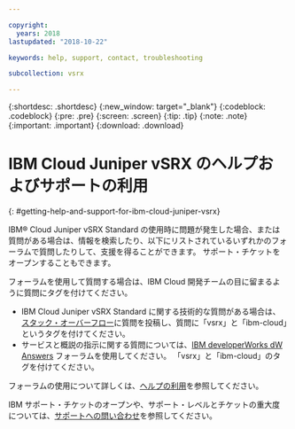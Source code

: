 ```yaml
---

copyright:
  years: 2018
lastupdated: "2018-10-22"

keywords: help, support, contact, troubleshooting

subcollection: vsrx

---
```


{:shortdesc: .shortdesc}
{:new_window: target="_blank"}
{:codeblock: .codeblock}
{:pre: .pre}
{:screen: .screen}
{:tip: .tip}
{:note: .note}
{:important: .important}
{:download: .download}

# IBM Cloud Juniper vSRX のヘルプおよびサポートの利用
{: #getting-help-and-support-for-ibm-cloud-juniper-vsrx}

IBM® Cloud Juniper vSRX Standard の使用時に問題が発生した場合、または質問がある場合は、情報を検索したり、以下にリストされているいずれかのフォーラムで質問したりして、支援を得ることができます。 サポート・チケットをオープンすることもできます。

フォーラムを使用して質問する場合は、IBM Cloud 開発チームの目に留まるように質問にタグを付けてください。

* IBM Cloud Juniper vSRX Standard に関する技術的な質問がある場合は、[スタック・オーバーフロー](https://stackoverflow.com/search?q=vsrx+ibm-cloud)に質問を投稿し、質問に「vsrx」と「ibm-cloud」というタグを付けてください。
* サービスと概説の指示に関する質問については、[IBM developerWorks dW Answers](https://developer.ibm.com/answers/topics/vsrx/) フォーラムを使用してください。 「vsrx」と「ibm-cloud」のタグを付けてください。

フォーラムの使用について詳しくは、[ヘルプの利用](https://{DomainName}/docs/get-support?topic=get-support-using-avatar)を参照してください。

IBM サポート・チケットのオープンや、サポート・レベルとチケットの重大度については、[サポートへの問い合わせ](/docs/get-support?topic=get-support-contacting-bluemix-support-dedicated-local)を参照してください。

